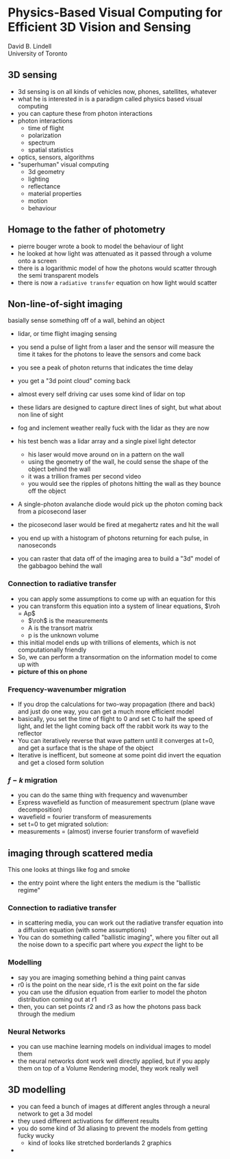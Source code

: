 # Physics-Based Visual Computing for Efficient 3D Vision and Sensing

David B. Lindell \
University of Toronto

## 3D sensing

- 3d sensing is on all kinds of vehicles now, phones, satellites, whatever
- what he is interested in is a paradigm called physics based visual computing
- you can capture these from photon interactions
- photon interactions
  - time of flight
  - polarization
  - spectrum
  - spatial statistics
- optics, sensors, algorithms
- "superhuman" visual computing
  - 3d geometry
  - lighting
  - reflectance
  - material properties
  - motion
  - behaviour

## Homage to the father of photometry

- pierre bouger wrote a book to model the behaviour of light
- he looked at how light was attenuated as it passed through a volume onto a screen
- there is a logarithmic model of how the photons would scatter through the semi transparent models
- there is now a `radiative transfer` equation on how light would scatter

## Non-line-of-sight imaging

basially sense something off of a wall, behind an object

- lidar, or time flight imaging sensing
- you send a pulse of light from a laser and the sensor will measure the time it takes for the photons to leave the sensors and come back
- you see a peak of photon returns that indicates the time delay
- you get a "3d point cloud" coming back
- almost every self driving car uses some kind of lidar on top

- these lidars are designed to capture direct lines of sight, but what about non line of sight
- fog and inclement weather really fuck with the lidar as they are now
- his test bench was a lidar array and a single pixel light detector
  - his laser would move around on in a pattern on the wall
  - using the geometry of the wall, he could sense the shape of the object behind the wall
  - it was a trillion frames per second video
  - you would see the ripples of photons hitting the wall as they bounce off the object
- A single-photon avalanche diode would pick up the photon coming back from a picosecond laser
- the picosecond laser would be fired at megahertz rates and hit the wall
- you end up with a histogram of photons returning for each pulse, in nanoseconds
- you can raster that data off of the imaging area to build a "3d" model of the gabbagoo behind the wall

### Connection to radiative transfer

- you can apply some assumptions to come up with an equation for this
- you can transform this equation into a system of linear equations, $\roh = Ap$
  - $\roh$ is the measurements
  - A is the transort matrix
  - p is the unknown volume
- this initial model ends up with trillions of elements, which is not computationally friendly
- So, we can perform a transormation on the information model to come up with 
- **picture of this on phone**

### Frequency-wavenumber migration

- If you drop the calculations for two-way propagation (there and back) and just do one way, you can get a much more efficient model
- basically, you set the time of flight to 0 and set C to half the speed of light, and let the light coming back off the rabbit work its way to the reflector
- You can iteratively reverse that wave pattern until it converges at t=0, and get a surface that is the shape of the object
- Iterative is inefficent, but someone at some point did invert the equation and get a closed form solution

### $f-k$ migration

- you can do the same thing with frequency and wavenumber
- Express wavefield as function of measurement spectrum (plane wave decomposition)
- wavefield = fourier transform of measurements
- set t=0 to get migrated solution:
- measurements = (almost) inverse fourier transform of wavefield

## imaging through scattered media

This one looks at things like fog and smoke

- the entry point where the light enters the medium is the "ballistic regime"

### Connection to radiative transfer

- in scattering media, you can work out the radiative transfer equation into a diffusion equation (with some assumptions)
- You can do something called "ballistic imaging", where you filter out all the noise down to a specific part where you *expect* the light to be

### Modelling

- say you are imaging something behind a thing paint canvas
- r0 is the point on the near side, r1 is the exit point on the far side
- you can use the difusion equation from earlier to model the photon distribution coming out at r1
- then, you can set points r2 and r3 as how the photons pass back through the medium

### Neural Networks

- you can use machine learning models on individual images to model them
- the neural networks dont work well directly applied, but if you apply them on top of a Volume Rendering model, they work really well

## 3D modelling

- you can feed a bunch of images at different angles through a neural network to get a 3d model
- they used different activations for different results
- you do some kind of 3d aliasing to prevent the models from getting fucky wucky
  - kind of looks like stretched borderlands 2 graphics
- 